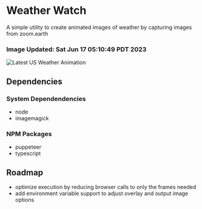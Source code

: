 # Weather Watch

A simple utility to create animated images of weather by capturing images from zoom.earth

### Image Updated: Sat Jun 17 05:10:49 PDT 2023

![Latest US Weather Animation](animations/2023-06-17.webp)

## Dependencies
### System Dependendencies
* node
* imagemagick
### NPM Packages
* puppeteer
* typescript

## Roadmap
* optimize execution by reducing browser calls to only the frames needed
* add environment variable support to adjust overlay and output image options
